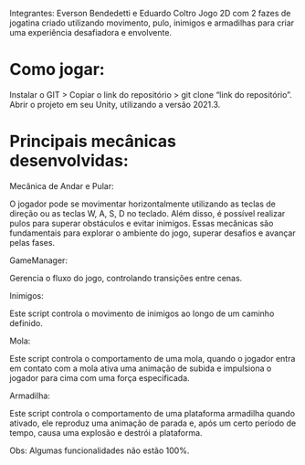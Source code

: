 Integrantes: Everson Bendedetti e Eduardo Coltro
Jogo 2D com 2 fazes de jogatina criado utilizando movimento, pulo, inimigos e armadilhas para criar uma experiência desafiadora e envolvente. 

# Como jogar:
Instalar o GIT > Copiar o link do repositório > git clone “link do repositório”.
Abrir o projeto em seu Unity, utilizando a versão 2021.3.

# Principais mecânicas desenvolvidas:

Mecânica de Andar e Pular:

O jogador pode se movimentar horizontalmente utilizando as teclas de direção ou as teclas W, A, S, D no teclado. Além disso, é possível realizar pulos para superar obstáculos e evitar inimigos. Essas mecânicas são fundamentais para explorar o ambiente do jogo, superar desafios e avançar pelas fases.

GameManager:

Gerencia o fluxo do jogo, controlando transições entre cenas.

Inimigos:

Este script controla o movimento de inimigos ao longo de um caminho definido. 

Mola:

Este script controla o comportamento de uma mola, quando o jogador entra em contato com a mola ativa uma animação de subida e impulsiona o jogador para cima com uma força especificada.

Armadilha:

Este script controla o comportamento de uma plataforma armadilha quando ativado, ele reproduz uma animação de parada e, após um certo período de tempo, causa uma explosão e destrói a plataforma.

Obs: Algumas funcionalidades não estão 100%. 
